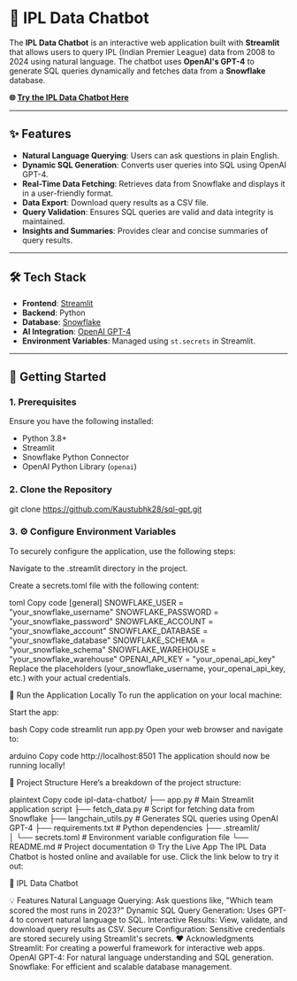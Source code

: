 # 🏏 IPL Data Chatbot

The **IPL Data Chatbot** is an interactive web application built with **Streamlit** that allows users to query IPL (Indian Premier League) data from 2008 to 2024 using natural language. The chatbot uses **OpenAI's GPT-4** to generate SQL queries dynamically and fetches data from a **Snowflake** database.

**🌐 [Try the IPL Data Chatbot Here](https://iplchatbot.streamlit.app/)**

---
## ✨ Features

- **Natural Language Querying**: Users can ask questions in plain English.
- **Dynamic SQL Generation**: Converts user queries into SQL using OpenAI GPT-4.
- **Real-Time Data Fetching**: Retrieves data from Snowflake and displays it in a user-friendly format.
- **Data Export**: Download query results as a CSV file.
- **Query Validation**: Ensures SQL queries are valid and data integrity is maintained.
- **Insights and Summaries**: Provides clear and concise summaries of query results.

---

## 🛠️ Tech Stack

- **Frontend**: [Streamlit](https://streamlit.io/)
- **Backend**: Python
- **Database**: [Snowflake](https://www.snowflake.com/)
- **AI Integration**: [OpenAI GPT-4](https://openai.com/)
- **Environment Variables**: Managed using `st.secrets` in Streamlit.

---

## 🚀 Getting Started

### 1. Prerequisites

Ensure you have the following installed:

- Python 3.8+
- Streamlit
- Snowflake Python Connector
- OpenAI Python Library (`openai`)

### 2. Clone the Repository

git clone https://github.com/Kaustubhk28/sql-gpt.git

### 3. ⚙️ Configure Environment Variables
To securely configure the application, use the following steps:

Navigate to the .streamlit directory in the project.

Create a secrets.toml file with the following content:

toml
Copy code
[general]
SNOWFLAKE_USER = "your_snowflake_username"
SNOWFLAKE_PASSWORD = "your_snowflake_password"
SNOWFLAKE_ACCOUNT = "your_snowflake_account"
SNOWFLAKE_DATABASE = "your_snowflake_database"
SNOWFLAKE_SCHEMA = "your_snowflake_schema"
SNOWFLAKE_WAREHOUSE = "your_snowflake_warehouse"
OPENAI_API_KEY = "your_openai_api_key"
Replace the placeholders (your_snowflake_username, your_openai_api_key, etc.) with your actual credentials.

🚀 Run the Application Locally
To run the application on your local machine:

Start the app:

bash
Copy code
streamlit run app.py
Open your web browser and navigate to:

arduino
Copy code
http://localhost:8501
The application should now be running locally!

📁 Project Structure
Here’s a breakdown of the project structure:

plaintext
Copy code
ipl-data-chatbot/
├── app.py                # Main Streamlit application script
├── fetch_data.py         # Script for fetching data from Snowflake
├── langchain_utils.py    # Generates SQL queries using OpenAI GPT-4
├── requirements.txt      # Python dependencies
├── .streamlit/           
│   └── secrets.toml      # Environment variable configuration file
└── README.md             # Project documentation
🌐 Try the Live App
The IPL Data Chatbot is hosted online and available for use. Click the link below to try it out:

🔗 IPL Data Chatbot

💡 Features
Natural Language Querying: Ask questions like, "Which team scored the most runs in 2023?"
Dynamic SQL Query Generation: Uses GPT-4 to convert natural language to SQL.
Interactive Results: View, validate, and download query results as CSV.
Secure Configuration: Sensitive credentials are stored securely using Streamlit's secrets.
❤️ Acknowledgments
Streamlit: For creating a powerful framework for interactive web apps.
OpenAI GPT-4: For natural language understanding and SQL generation.
Snowflake: For efficient and scalable database management.

